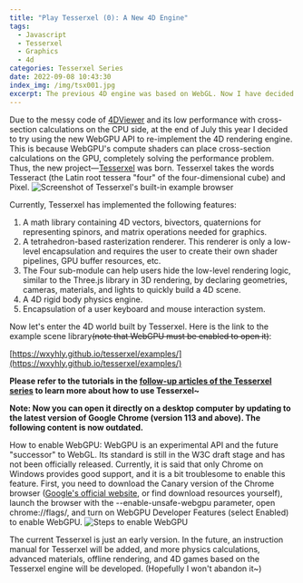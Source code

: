 ```yaml
---
title: "Play Tesserxel (0): A New 4D Engine"
tags:
  - Javascript
  - Tesserxel
  - Graphics
  - 4d
categories: Tesserxel Series
date: 2022-09-08 10:43:30
index_img: /img/tsx001.jpg
excerpt: The previous 4D engine was based on WebGL. Now I have decided to try using the new WebGPU API to re-implement the 4D rendering engine. Thus, the new project - Tesserxel was born. Tesserxel takes the words Tesseract (the Latin root tessera "four" of the 4D cube) and Pixel.
---
```


Due to the messy code of [4DViewer](https://github.com/wxyhly/4dViewer) and its low performance with cross-section calculations on the CPU side, at the end of July this year I decided to try using the new WebGPU API to re-implement the 4D rendering engine. This is because WebGPU's compute shaders can place cross-section calculations on the GPU, completely solving the performance problem. Thus, the new project—[Tesserxel](https://github.com/wxyhly/tesserxel) was born. Tesserxel takes the words Tesseract (the Latin root tessera "four" of the four-dimensional cube) and Pixel.
![Screenshot of Tesserxel's built-in example browser](/img/tsx001.jpg?size=300x)

Currently, Tesserxel has implemented the following features: 
1. A math library containing 4D vectors, bivectors, quaternions for representing spinors, and matrix operations needed for graphics.
2. A tetrahedron-based rasterization renderer. This renderer is only a low-level encapsulation and requires the user to create their own shader pipelines, GPU buffer resources, etc.
3. The Four sub-module can help users hide the low-level rendering logic, similar to the Three.js library in 3D rendering, by declaring geometries, cameras, materials, and lights to quickly build a 4D scene.
4. A 4D rigid body physics engine.
5. Encapsulation of a user keyboard and mouse interaction system.

Now let's enter the 4D world built by Tesserxel. Here is the link to the example scene library~~(note that WebGPU must be enabled to open it)~~:

[https://wxyhly.github.io/tesserxel/examples/](https://wxyhly.github.io/tesserxel/examples/)

**Please refer to the tutorials in the [follow-up articles of the Tesserxel series](/categories/Tesserxel系列/) to learn more about how to use Tesserxel~**

**Note: Now you can open it directly on a desktop computer by updating to the latest version of Google Chrome (version 113 and above). The following content is now outdated.**

How to enable WebGPU: WebGPU is an experimental API and the future "successor" to WebGL. Its standard is still in the W3C draft stage and has not been officially released. Currently, it is said that only Chrome on Windows provides good support, and it is a bit troublesome to enable this feature. First, you need to download the Canary version of the Chrome browser ([Google's official website](https://www.google.com/intl/zh-CN/chrome/canary/), or find download resources yourself), launch the browser with the --enable-unsafe-webgpu parameter, open chrome://flags/, and turn on WebGPU Developer Features (select Enabled) to enable WebGPU.
![Steps to enable WebGPU](/img/tsx001.png)

The current Tesserxel is just an early version. In the future, an instruction manual for Tesserxel will be added, and more physics calculations, advanced materials, offline rendering, and 4D games based on the Tesserxel engine will be developed. (Hopefully I won't abandon it~)